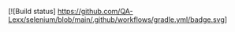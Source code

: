 [![Build status] https://github.com/QA-Lexx/selenium/blob/main/.github/workflows/gradle.yml/badge.svg]

